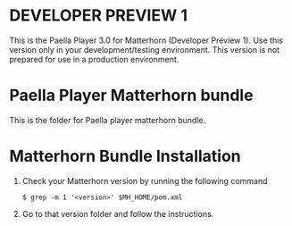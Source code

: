 DEVELOPER PREVIEW 1
===================

This is the Paella Player 3.0 for Matterhorn (Developer Preview 1).
Use this version only in your development/testing environment. This version is not prepared for use in a production environment.


Paella Player Matterhorn bundle
===============================
This is the folder for Paella player matterhorn bundle. 


Matterhorn Bundle Installation
==============================
1. Check your Matterhorn version by running the following command

    `$ grep -m 1 '<version>' $MH_HOME/pom.xml`

2. Go to that version folder and follow the instructions.
